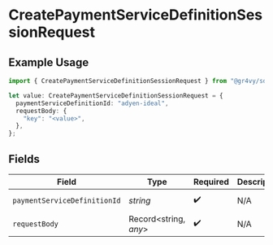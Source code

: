 # CreatePaymentServiceDefinitionSessionRequest

## Example Usage

```typescript
import { CreatePaymentServiceDefinitionSessionRequest } from "@gr4vy/sdk/models/operations";

let value: CreatePaymentServiceDefinitionSessionRequest = {
  paymentServiceDefinitionId: "adyen-ideal",
  requestBody: {
    "key": "<value>",
  },
};
```

## Fields

| Field                        | Type                         | Required                     | Description                  | Example                      |
| ---------------------------- | ---------------------------- | ---------------------------- | ---------------------------- | ---------------------------- |
| `paymentServiceDefinitionId` | *string*                     | :heavy_check_mark:           | N/A                          | adyen-ideal                  |
| `requestBody`                | Record<string, *any*>        | :heavy_check_mark:           | N/A                          |                              |